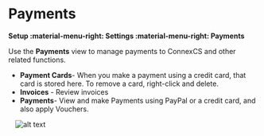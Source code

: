 # Payments

**Setup :material-menu-right: Settings :material-menu-right: Payments**

Use the **Payments** view to manage payments to ConnexCS and other related functions.

* **Payment Cards**- When you make a payment using a credit card, that card is stored here. To remove a card, right-click and delete. 
* **Invoices** - Review invoices
* **Payments**- View and make Payments using PayPal or a credit card, and also apply Vouchers.

&emsp;![alt text][payments]

[payments]: /setup/img/payments.png "Payment Screen"
